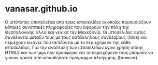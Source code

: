 # vanasar.github.io
Ο ιστότοπος αποτελείται από τρεις ιστοσελίδες οι οποίες παρουσιάζουν κάποιες συνοπτικές πληροφορίες που 
αφορούν την πόλη της Θεσσαλονίκης αλλά και γενικά την Μακεδονία. 
Οι ιστοσελίδες αυτές συνδέονται μεταξύ τους με τους κατάλληλους συνδέσμους (links) και περιέχουν εικόνες 
που σετίζονται με το περιεχόμενο της κάθε ιστοσελίδας.
Για την ανάπτυξη των ιστοσελίδων έγινε χρήση απλής HTML5 και των tags που προσφέρει και τα περιεχόμενά τους
μπορούν να γίνουν ορατά από οποιοδήποτε πρόγραμμα πλοήγησης (browser).

